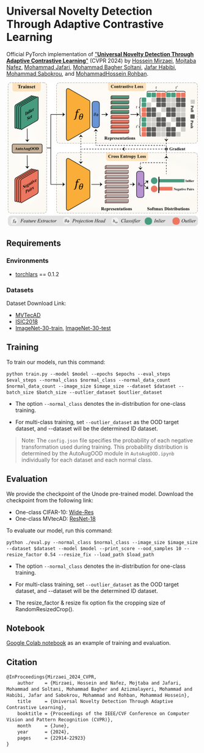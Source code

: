 # Universal Novelty Detection Through Adaptive Contrastive Learning

Official PyTorch implementation of
["**Universal Novelty Detection Through Adaptive Contrastive Learning**"](https://openaccess.thecvf.com/content/CVPR2024/html/Mirzaei_Universal_Novelty_Detection_Through_Adaptive_Contrastive_Learning_CVPR_2024_paper.html) (CVPR 2024) by
[Hossein Mirzaei](),
[Mojtaba Nafez](),
[Mohammad Jafari](),
[Mohammad Bagher Soltani](),
[Jafar Habibi](),
[Mohammad Sabokrou](),
and [MohammadHossein Rohban]().

<p align="center">
    <img src=figures/method.png width="500"> 
</p>

## Requirements
### Environments
- [torchlars](https://github.com/kakaobrain/torchlars) == 0.1.2 

### Datasets 

Dataset Download Link:

* [MVTecAD](https://www.mvtec.com/company/research/datasets/mvtec-ad)
* [ISIC2018](https://www.kaggle.com/datasets/maxjen/isic-task3-dataset)
* [ImageNet-30-train](https://drive.google.com/file/d/1B5c39Fc3haOPzlehzmpTLz6xLtGyKEy4/view),
[ImageNet-30-test](https://drive.google.com/file/d/13xzVuQMEhSnBRZr-YaaO08coLU2dxAUq/view)


## Training

To train our models, run this command:

```train
python train.py --model $model --epochs $epochs --eval_steps $eval_steps --normal_class $normal_class --normal_data_count $normal_data_count --image_size $image_size --dataset $dataset --batch_size $batch_size --outlier_dataset $outlier_dataset
```

* The option `--normal_class` denotes the in-distribution for one-class training.

* For multi-class training, set `--outlier_dataset` as the OOD target dataset, and --dataset will be the determined ID dataset.

> Note: The `config.json` file specifies the probability of each negative transformation used during training. This probability distribution is determined by the AutoAugOOD module in  `AutoAugOOD.ipynb` individually for each dataset and each normal class.

## Evaluation

We provide the checkpoint of the Unode pre-trained model. Download the checkpoint from the following link:
- One-class CIFAR-10: [Wide-Res](https://drive.google.com/drive/folders/1-vmaK398GWxdyNJbXObeVyHYWzszT7GY?usp=sharing)
- One-class MVtecAD: [ResNet-18](https://drive.google.com/drive/folders/1--lOGcKV0LGbI_qV9DIt-ifUr-KYZOe6?usp=sharing)

To evaluate our model, run this command:

```eval
python ./eval.py --normal_class $normal_class --image_size $image_size --dataset $dataset --model $model --print_score --ood_samples 10 --resize_factor 0.54 --resize_fix --load_path $load_path 
```


* The option `--normal_class` denotes the in-distribution for one-class training.

* For multi-class training, set `--outlier_dataset` as the OOD target dataset, and --dataset will be the determined ID dataset.

* The resize_factor & resize fix option fix the cropping size of RandomResizedCrop().

## Notebook

[Google Colab notebook](https://colab.research.google.com/drive/1p2fLr6dR8A5VobiNm6tviKoWFCoP4cvN?usp=sharing) as an example of training and evaluation.


## Citation
```
@InProceedings{Mirzaei_2024_CVPR,
    author    = {Mirzaei, Hossein and Nafez, Mojtaba and Jafari, Mohammad and Soltani, Mohammad Bagher and Azizmalayeri, Mohammad and Habibi, Jafar and Sabokrou, Mohammad and Rohban, Mohammad Hossein},
    title     = {Universal Novelty Detection Through Adaptive Contrastive Learning},
    booktitle = {Proceedings of the IEEE/CVF Conference on Computer Vision and Pattern Recognition (CVPR)},
    month     = {June},
    year      = {2024},
    pages     = {22914-22923}
}
```
